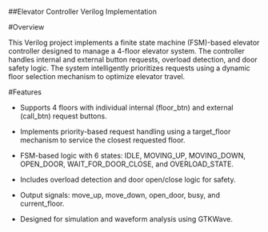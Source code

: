##Elevator Controller Verilog Implementation

#Overview

This Verilog project implements a finite state machine (FSM)-based elevator controller designed to manage a 4-floor elevator system. The controller handles internal and external button requests, overload detection, and door safety logic. The system intelligently prioritizes requests using a dynamic floor selection mechanism to optimize elevator travel.


#Features

- Supports 4 floors with individual internal (floor_btn) and external (call_btn) request buttons.

- Implements priority-based request handling using a target_floor mechanism to service the closest requested floor.

- FSM-based logic with 6 states: IDLE, MOVING_UP, MOVING_DOWN, OPEN_DOOR, WAIT_FOR_DOOR_CLOSE, and OVERLOAD_STATE.

- Includes overload detection and door open/close logic for safety.

- Output signals: move_up, move_down, open_door, busy, and current_floor.

- Designed for simulation and waveform analysis using GTKWave.
